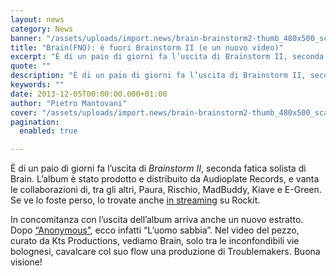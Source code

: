 ```yaml
---
layout: news
category: News
banner: "/assets/uploads/import.news/brain-brainstorm2-thumb_480x500_scaled_cropp.jpg"
title: "Brain(FNO): è fuori Brainstorm II (e un nuovo video)"
excerpt: "È di un paio di giorni fa l’uscita di Brainstorm II, seconda fatica solista di Brain. L’album è stato prodotto e distribuito da Audioplate Records, e vanta le collaborazioni di, tra gli altri, Paura, Rischio, MadBuddy, Kiave e E-Green.  Se ve lo foste perso, lo trovate anche in streaming su Rockit. In concomitanza con l’uscita dell’album arriva anche [&hellip"
quote: ""
description: "È di un paio di giorni fa l’uscita di Brainstorm II, seconda fatica solista di Brain. L’album è stato prodotto e distribuito da Audioplate Records, e vanta le collaborazioni di, tra gli altri, Paura, Rischio, MadBuddy, Kiave e E-Green.  Se ve lo foste perso, lo trovate anche in streaming su Rockit. In concomitanza con l’uscita dell’album arriva anche [&hellip"
keywords: ""
date: 2013-12-05T00:00:00.000+01:00
author: "Pietro Mantovani"
cover: "/assets/uploads/import.news/brain-brainstorm2-thumb_480x500_scaled_cropp.jpg"
pagination:
  enabled: true

---
```


[](https://hotmc.com/brainfno-e-fuori-brainstorm-ii-e-un-nuovo-video/brain-brainstorm2-thumb%5F480x500%5Fscaled%5Fcropp/)

È di un paio di giorni fa l’uscita di _Brainstorm II_, seconda fatica solista di Brain. L’album è stato prodotto e distribuito da Audioplate Records, e vanta le collaborazioni di, tra gli altri, Paura, Rischio, MadBuddy, Kiave e E-Green. Se ve lo foste perso, lo trovate anche [in streaming](http://www.rockit.it/psychobrain/album/brainstorm-ii/23877 "brainstorm II streaming") su Rockit.

In concomitanza con l’uscita dell’album arriva anche un nuovo estratto. Dopo [“Anonymous”](https://hotmc.com/brain-primo-singolo-estratto-da-brainstorm-ii/ "brain - anonymous video"), ecco infatti “L’uomo sabbia”. Nel video del pezzo, curato da Kts Productions, vediamo Brain, solo tra le inconfondibili vie bolognesi, cavalcare col suo flow una produzione di Troublemakers. Buona visione!